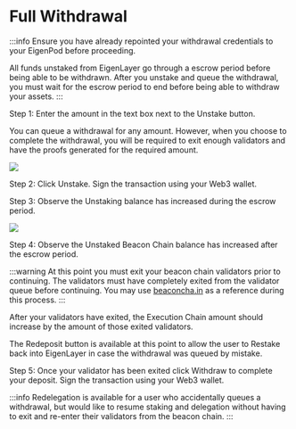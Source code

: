 # Full Withdrawal

:::info
Ensure you have already repointed your withdrawal credentials to your EigenPod before proceeding.

All funds unstaked from EigenLayer go through a escrow period before being able to be withdrawn. After you unstake and queue the withdrawal, you must wait for the escrow period to end before being able to withdraw your assets.
:::

Step 1: Enter the amount in the text box next to the Unstake button.

You can queue a withdrawal for any amount. However, when you choose to complete the withdrawal, you will be required to exit enough validators and have the proofs generated for the required amount.

![](https://lh7-us.googleusercontent.com/Iil3RwJtYPpGzrPFVjgwUvYmHwTdUk2tExBTvAOEN-tTzXa83LXQIwr8F1oTHM561YQMCpHEqVZWggqE75pjAmduoIoHaBqY7HpnKWbkE6k46QQTeBvOfnFZ0KYLJSIUsXyeS0mCtOMZehMRmBxy_Q8)

Step 2: Click Unstake. Sign the transaction using your Web3 wallet.

Step 3: Observe the Unstaking balance has increased during the escrow period.

![](https://lh7-us.googleusercontent.com/QZvihKxzjPXs4XBWp8xNZdsc8FmLl7VuJ0m5yom_TqgqiFkpROSVSqEr_4XdMWMmhD-ZcTVOjRYxEaTmwpQzIz87dJdgpNs79jDQvw7TKgNxIXr3P1OJCsWeKZoew4I2iG_6Phy5rlej99HvuoKnY-g)

Step 4: Observe the Unstaked Beacon Chain balance has increased after the escrow period.

:::warning
At this point you must exit your beacon chain validators prior to continuing. The validators must have completely exited from the validator queue before continuing. You may use [beaconcha.in](https://beaconcha.in) as a reference during this process.
:::

After your validators have exited, the Execution Chain amount should increase by the amount of those exited validators.

The Redeposit button is available at this point to allow the user to Restake back into EigenLayer in case the withdrawal was queued by mistake.

Step 5: Once your validator has been exited click Withdraw to complete your deposit. Sign the transaction using your Web3 wallet.

:::info
Redelegation is available for a user who accidentally queues a withdrawal, but would like to resume staking and delegation without having to exit and re-enter their validators from the beacon chain.
:::
